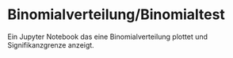 # Binomialverteilung/Binomialtest

Ein Jupyter Notebook das eine Binomialverteilung plottet und
Signifikanzgrenze anzeigt.

